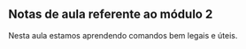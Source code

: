 ## Notas de aula referente ao módulo 2 

Nesta aula estamos aprendendo comandos bem legais e úteis.
